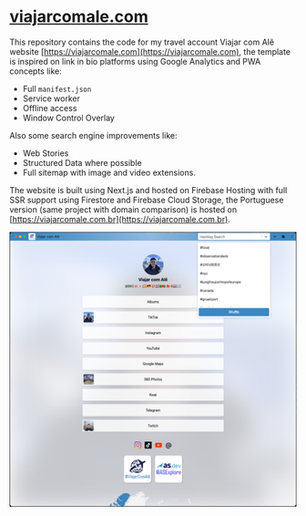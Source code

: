 # [viajarcomale.com](https://viajarcomale.com)

This repository contains the code for my travel account Viajar com Alê website [https://viajarcomale.com](https://viajarcomale.com), the template is inspired on link in bio platforms using Google Analytics and PWA concepts like:

* Full `manifest.json`
* Service worker
* Offline access
* Window Control Overlay

Also some search engine improvements like:

* Web Stories
* Structured Data where possible
* Full sitemap with image and video extensions.

The website is built using Next.js and hosted on Firebase Hosting with full SSR support using Firestore and Firebase Cloud Storage, the Portuguese version (same project with domain comparison) is hosted on [https://viajarcomale.com.br](https://viajarcomale.com.br).

![Web App Screenshot](./webapp.png)
